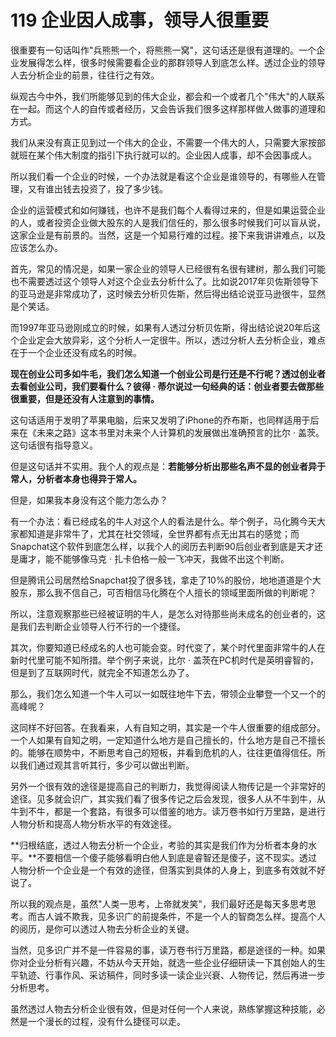 # 119 企业因人成事，领导人很重要

很重要有一句话叫作"兵熊熊一个，将熊熊一窝"，这句话还是很有道理的。一个企业发展得怎么样，很多时候需要看企业的那群领导人到底怎么样。透过企业的领导人去分析企业的前景，往往行之有效。

纵观古今中外，我们所能够见到的伟大企业，都会和一个或者几个"伟大"的人联系在一起。而这个人的自传或者经历，又会告诉我们很多这样那样做人做事的道理和方式。

我们从来没有真正见到过一个伟大的企业，不需要一个伟大的人，只需要大家按部就班在某个伟大制度的指引下执行就可以的。企业因人成事，却不会因事成人。

所以我们看一个企业的时候，一个办法就是看这个企业是谁领导的，有哪些人在管理，又有谁出钱去投资了，投了多少钱。

企业的运营模式和如何赚钱，也许不是我们每个人看得过来的，但是如果运营企业的人，或者投资企业做大股东的人是我们信任的，那么很多时候我们可以盲从说，这家企业是有前景的。当然，这是一个知易行难的过程。接下来我讲讲难点，以及应该怎么办。

首先，常见的情况是，如果一家企业的领导人已经很有名很有建树，那么我们可能也不需要透过这个领导人对这个企业去分析什么了。比如说2017年贝佐斯领导下的亚马逊是非常成功了，这时候去分析贝佐斯，然后得出结论说亚马逊很牛，显然是个笑话。

而1997年亚马逊刚成立的时候，如果有人透过分析贝佐斯，得出结论说20年后这个企业定会大放异彩，这个分析人一定很牛。所以，透过分析人去分析企业，难点在于一个企业还没有成名的时候。

**现在创业公司多如牛毛，我们怎么知道一个创业公司是行还是不行呢？透过创业者去看创业公司，我们要看什么？彼得
·
蒂尔说过一句经典的话：创业者要去做那些很重要，但是还没有人注意到的事情。**

这句话适用于发明了苹果电脑，后来又发明了iPhone的乔布斯，也同样适用于后来在《未来之路》这本书里对未来个人计算机的发展做出准确预言的比尔
· 盖茨。这句话很有指导意义。

但是这句话并不实用。我个人的观点是：**若能够分析出那些名声不显的创业者异于常人，分析者本身也得异于常人。**

但是，如果我本身没有这个能力怎么办？

有一个办法：看已经成名的牛人对这个人的看法是什么。举个例子，马化腾今天大家都知道是非常牛了，尤其在社交领域，全世界都有点无出其右的感觉；而Snapchat这个软件到底怎么样，以我个人的阅历去判断90后创业者到底是天才还是庸才，能不能够像马克
· 扎卡伯格一般一飞冲天，我做不出这个判断。

但是腾讯公司居然给Snapchat投了很多钱，拿走了10%的股份，地地道道是个大股东，那么我不信自己，可否相信马化腾在个人擅长的领域里面所做的判断呢？

所以，注意观察那些已经被证明的牛人，是怎么对待那些尚未成名的创业者的，这是我们去判断企业领导人行不行的一个捷径。

其次，你要知道已经成名的人也可能会变。时代变了，某个时代里面非常牛的人在新时代里可能不知所措。举个例子来说，比尔
· 盖茨在PC机时代是英明睿智的，但是到了互联网时代，就完全不知道怎么办了。

那么，我们怎么知道一个牛人可以一如既往地牛下去，带领企业攀登一个又一个的高峰呢？

这同样不好回答。在我看来，人有自知之明，其实是一个牛人很重要的组成部分。一个人如果有自知之明，一定知道什么地方是自己擅长的，什么地方是自己不擅长的。能够在顺势中，不断思考自己的短板，并看到危机的人，往往更值得信任。所以我们通过观其言听其行，多少可以做出判断。

另外一个很有效的途径是提高自己的判断力，我觉得阅读人物传记是一个非常好的途径。见多就会识广，其实我们看了很多传记之后会发现，很多人从不牛到牛，从牛到不牛，都是一个套路，有很多可以借鉴的地方。读万卷书如行万里路，是进行人物分析和提高人物分析水平的有效途径。

**归根结底，透过人物去分析一个企业，考验的其实是我们作为分析者本身的水平。**不要相信一个傻子能够看明白他人到底是睿智还是傻子，这不现实。透过人物分析一个企业是一个有效的途径，但落实到具体的人身上，到底多有效就不好说了。

所以我的观点是，虽然"人类一思考，上帝就发笑"，我们最好还是每天多思考思考。而古人诚不欺我，见多识广的前提条件，不是一个人的智商怎么样。提高个人的阅历，是你可以透过人物去分析企业的关键。

当然，见多识广并不是一件容易的事，读万卷书行万里路，都是途径的一种。如果你对企业分析有兴趣，不妨从今天开始，就选一些企业仔细研读一下其创始人的生平轨迹、行事作风、采访稿件，同时多读一读企业兴衰、人物传记，然后再进一步分析思考。

虽然透过人物去分析企业很有效，但是对任何一个人来说，熟练掌握这种技能，必然是一个漫长的过程，没有什么捷径可以走。
